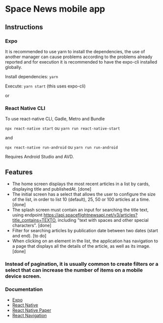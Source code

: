 # Space News mobile app

## Instructions

### Expo

It is recommended to use yarn to install the dependencies, the use of another manager can cause problems according to the problems already reported and for execution it is recommended to have the expo-cli installed globally.

Install dependencies: `yarn`  

Execute: `yarn start` (this uses expo-cli)

or

### React Native CLI

To use react-native CLI, Gadle, Metro and Bundle


`npx react-native start` ou `yarn run react-native-start`

and

`npx react-native run-android` ou `yarn run run-android`

Requires Android Studio and AVD.

## Features

- The home screen displays the most recent articles in a list by cards, displaying title and publishedAt. [done]
- The initial screen has a select that allows the user to configure the size of the list, in order to list 10 (default), 25, 50 or 100 articles at a time. [done]
- The splash screen must contain an input for searching the title text, using endpoint https://api.spaceflightnewsapi.net/v3/articles?title_contains=TEXTO, including "text with spaces and other special characters". [done]
- Filter for searching articles by publication date between two dates (start and end). [to do]
- When clicking on an element in the list, the application has navigation to a page that displays all the details of the article, as well as its image. [done]

### Instead of pagination, it is usually common to create filters or a select that can increase the number of items on a mobile device screen.

### Documentation  

- [Expo](https://docs.expo.dev/)
- [React Native](https://reactnative.dev/)
- [React Native Paper](https://callstack.github.io/react-native-paper/)
- [React Navigation](https://reactnavigation.org/)
